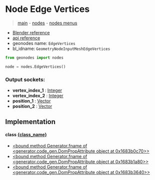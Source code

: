 # Node Edge Vertices

> [main](../structure.md) - [nodes](nodes.md) - [nodes menus](nodes_menus.md)

- [Blender reference](https://docs.blender.org/manual/en/latest/modeling/geometry_nodes/mesh/edge_vertices.html)
- [api reference](https://docs.blender.org/api/current/bpy.types.GeometryNodeInputMeshEdgeVertices.html)
- geonodes name: `EdgeVertices`
- bl_idname: `GeometryNodeInputMeshEdgeVertices`

```python
from geonodes import nodes

node = nodes.EdgeVertices()
```

### Output sockets:

- **vertex_index_1** : [Integer](Integer.md)
- **vertex_index_2** : [Integer](Integer.md)
- **position_1** : [Vector](Vector.md)
- **position_2** : [Vector](Vector.md)

## Implementation

#### class [{class_name}]({class_name}.md)

 - [<bound method Generator.fname of <generator.code_gen.DomPropAttribute object at 0x1683b0c70>>](Edge.md#vertices-property)
 - [<bound method Generator.fname of <generator.code_gen.DomPropAttribute object at 0x1683b1a80>>](Edge.md#vertices_index-property)
 - [<bound method Generator.fname of <generator.code_gen.DomPropAttribute object at 0x1683b3640>>](Edge.md#vertices_position-property)
